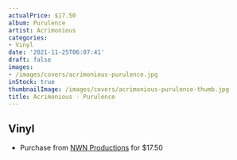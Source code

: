 ```yaml
---
actualPrice: $17.50
album: Purulence
artist: Acrimonious
categories:
- Vinyl
date: '2021-11-25T06:07:41'
draft: false
images:
- /images/covers/acrimonious-purulence.jpg
inStock: true
thumbnailImage: /images/covers/acrimonious-purulence-thumb.jpg
title: Acrimonious - Purulence
---
```


## Vinyl
* Purchase from [NWN Productions](http://shop.nwnprod.com/index.php?route=product/product&path=75&product_id=8550&sort=pd.name&order=ASC) for $17.50
